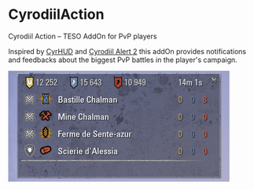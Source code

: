 # CyrodiilAction
Cyrodiil Action – TESO AddOn for PvP players


Inspired by [CyrHUD](http://www.esoui.com/downloads/info559-CyrHUD.html) and [Cyrodiil Alert 2](http://www.esoui.com/downloads/info1141-CyrodiilAlert2-KeepStatusandCampaignQueue.html) this addOn provides notifications and feedbacks about the biggest PvP battles in the player's campaign.

![Demo](/demo.gif)
